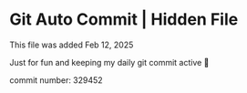 # Git Auto Commit | Hidden File

This file was added Feb 12, 2025

Just for fun and keeping my daily git commit active 🤪

commit number: 329452
